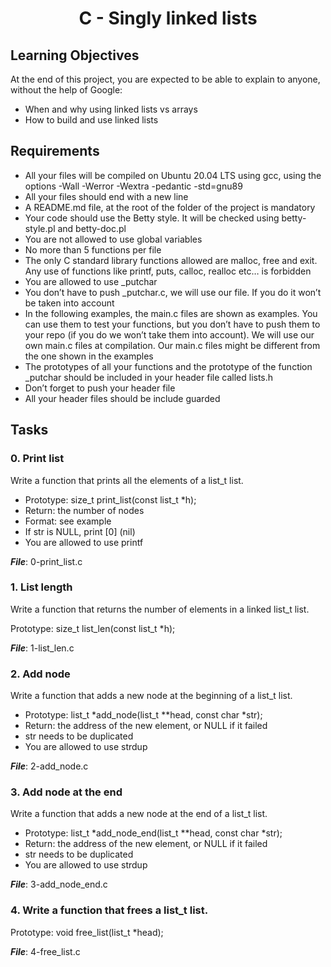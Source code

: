 
# <p align="center">C - Singly linked lists</p>

## Learning Objectives


At the end of this project, you are expected to be able to explain to anyone, without the help of Google:

- When and why using linked lists vs arrays
- How to build and use linked lists

## Requirements

- All your files will be compiled on Ubuntu 20.04 LTS using gcc, using the options -Wall -Werror -Wextra -pedantic -std=gnu89
- All your files should end with a new line
- A README.md file, at the root of the folder of the project is mandatory
- Your code should use the Betty style. It will be checked using betty-style.pl and betty-doc.pl
- You are not allowed to use global variables
- No more than 5 functions per file
- The only C standard library functions allowed are malloc, free and exit. Any use of functions like printf, puts, calloc, realloc etc… is forbidden
- You are allowed to use _putchar
- You don’t have to push _putchar.c, we will use our file. If you do it won’t be taken into account
- In the following examples, the main.c files are shown as examples. You can use them to test your functions, but you don’t have to push them to your repo (if you do we won’t take them into account). We will use our own main.c files at compilation. Our main.c files might be different from the one shown in the examples
- The prototypes of all your functions and the prototype of the function _putchar should be included in your header file called lists.h
- Don’t forget to push your header file
- All your header files should be include guarded

## Tasks
### 0. Print list
Write a function that prints all the elements of a list_t list.

- Prototype: size_t print_list(const list_t *h);
- Return: the number of nodes
- Format: see example
- If str is NULL, print [0] (nil)
- You are allowed to use printf

***File***: 0-print_list.c

### 1. List length
Write a function that returns the number of elements in a linked list_t list.

Prototype: size_t list_len(const list_t *h);

***File***: 1-list_len.c

### 2. Add node
Write a function that adds a new node at the beginning of a list_t list.

- Prototype: list_t *add_node(list_t **head, const char *str);
- Return: the address of the new element, or NULL if it failed
- str needs to be duplicated
- You are allowed to use strdup

***File***: 2-add_node.c


### 3. Add node at the end
Write a function that adds a new node at the end of a list_t list.

- Prototype: list_t *add_node_end(list_t **head, const char *str);
- Return: the address of the new element, or NULL if it failed
- str needs to be duplicated
- You are allowed to use strdup

***File***: 3-add_node_end.c

### 4. Write a function that frees a list_t list.

Prototype: void free_list(list_t *head);

***File***: 4-free_list.c




